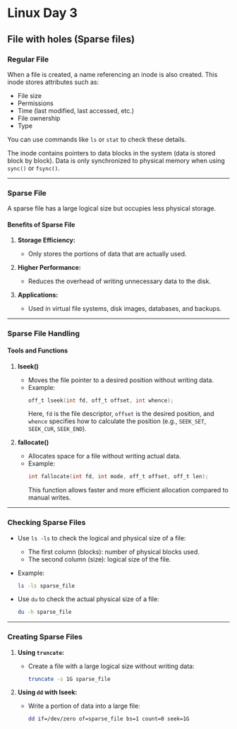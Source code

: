 # Linux Day 3 #

## File with holes (Sparse files) ##

### Regular File ###

When a file is created, a name referencing an inode is also created. This inode stores attributes such as:

- File size
- Permissions
- Time (last modified, last accessed, etc.)
- File ownership
- Type

You can use commands like `ls` or `stat` to check these details.

The inode contains pointers to data blocks in the system (data is stored block by block). Data is only synchronized to physical memory when using `sync()` or `fsync()`.

---

### Sparse File ###

A sparse file has a large logical size but occupies less physical storage.

#### Benefits of Sparse File ####

1. **Storage Efficiency:**
   - Only stores the portions of data that are actually used.

2. **Higher Performance:**
   - Reduces the overhead of writing unnecessary data to the disk.

3. **Applications:**
   - Used in virtual file systems, disk images, databases, and backups.

---

### Sparse File Handling ###

#### Tools and Functions ####

1. **lseek()**
   - Moves the file pointer to a desired position without writing data.
   - Example:
     ```c
     off_t lseek(int fd, off_t offset, int whence);
     ```
     Here, `fd` is the file descriptor, `offset` is the desired position, and `whence` specifies how to calculate the position (e.g., `SEEK_SET`, `SEEK_CUR`, `SEEK_END`).

2. **fallocate()**
   - Allocates space for a file without writing actual data.
   - Example:
     ```c
     int fallocate(int fd, int mode, off_t offset, off_t len);
     ```
     This function allows faster and more efficient allocation compared to manual writes.

---

### Checking Sparse Files ###

- Use `ls -ls` to check the logical and physical size of a file:
  - The first column (blocks): number of physical blocks used.
  - The second column (size): logical size of the file.

- Example:
  ```bash
  ls -ls sparse_file
  ```

- Use `du` to check the actual physical size of a file:
  ```bash
  du -h sparse_file
  ```

---

### Creating Sparse Files ###

1. **Using `truncate`:**
   - Create a file with a large logical size without writing data:
     ```bash
     truncate -s 1G sparse_file
     ```

2. **Using `dd` with lseek:**
   - Write a portion of data into a large file:
     ```bash
     dd if=/dev/zero of=sparse_file bs=1 count=0 seek=1G
     ```